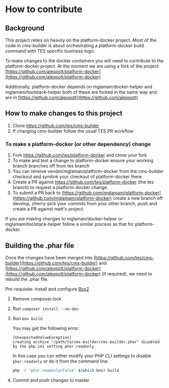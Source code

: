 # How to contribute
## Background
This project relies on heavily on the platform-docker project. Most of the code in cms-builder is about orchestrating a platform-docker build command with TES specific business logic.

To make changes to the docker containers you will need to contribute to the platform-docker project. At the moment we are using a fork of the project: [https://github.com/alexpott/platform-docker](https://github.com/alexpott/platform-docker)

Additionally, platform-docker depends on mglaman/docker-helper and mglamam/toolstack-helper both of these are forked in the same way and are in [https://github.com/alexpott](https://github.com/alexpott)

## How to make changes to this project
1. Clone https://github.com/tes/cms-builder
1. If changing cms-builder follow the usual TES PR workflow

### To make a platform-docker (or other dependency) change
1. Fork https://github.com/tes/platform-docker and clone your fork
1. To make and test a change to platform-docker ensure your working branch branches off from tes branch
1. You can remove vendor/mglaman/platform-docker from the cms-builder checkout and symlink your checkout of platform-docker there
1. Create a PR against https://github.com/tes/platform-docker (the tes branch) to request a platform-docker change.
1. To submit a PR back to [https://github.com/mglamam/platform-docker](https://github.com/mglamam/platform-docker) create a new branch off develop, cherry-pick your commits from your other branch, push and create a PR against matt's project.

If you are making changes to mglaman/docker-helper or mglamam/toolstack-helper follow a similar process as that for platform-docker.

## Building the .phar file
Once the changes have been merged into [https://github.com/tes/cms-builder](https://github.com/tes/cms-builder) and [https://github.com/alexpott/platform-docker](https://github.com/alexpott/platform-docker) (if required), we need to rebuild the .phar file.

Pre-requisite: Install and configure [Box2](https://github.com/box-project/box2)

1. Remove composer.lock
1. Run `composer install --no-dev`
1. Run `box build`
   
   You may get the following error:
   ```
   [UnexpectedValueException]
   creating archive "/path/to/cms-builder/cms-builder.phar" disabled by the php.ini setting phar.readonly
   ```
   In this case you can either modify your PHP CLI settings to disable `phar.readonly` or do it from the command line:
   ```bash
   php -d "phar.readonly=false" $(which box) build
   ```
1. Commit and push changes to master